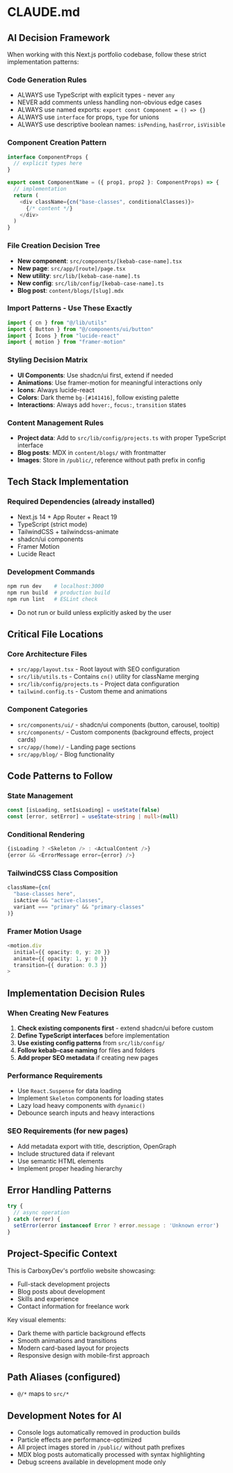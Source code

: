 # CLAUDE.md

## AI Decision Framework

When working with this Next.js portfolio codebase, follow these strict implementation patterns:

### Code Generation Rules
- ALWAYS use TypeScript with explicit types - never `any`
- NEVER add comments unless handling non-obvious edge cases
- ALWAYS use named exports: `export const Component = () => {}`
- ALWAYS use `interface` for props, `type` for unions
- ALWAYS use descriptive boolean names: `isPending`, `hasError`, `isVisible`

### Component Creation Pattern
```typescript
interface ComponentProps {
  // explicit types here
}

export const ComponentName = ({ prop1, prop2 }: ComponentProps) => {
  // implementation
  return (
    <div className={cn("base-classes", conditionalClasses)}>
      {/* content */}
    </div>
  )
}
```

### File Creation Decision Tree
- **New component**: `src/components/[kebab-case-name].tsx`
- **New page**: `src/app/[route]/page.tsx`
- **New utility**: `src/lib/[kebab-case-name].ts`
- **New config**: `src/lib/config/[kebab-case-name].ts`
- **Blog post**: `content/blogs/[slug].mdx`

### Import Patterns - Use These Exactly
```typescript
import { cn } from "@/lib/utils"
import { Button } from "@/components/ui/button"
import { Icons } from "lucide-react"
import { motion } from "framer-motion"
```

### Styling Decision Matrix
- **UI Components**: Use shadcn/ui first, extend if needed
- **Animations**: Use framer-motion for meaningful interactions only
- **Icons**: Always lucide-react
- **Colors**: Dark theme `bg-[#141416]`, follow existing palette
- **Interactions**: Always add `hover:`, `focus:`, `transition` states

### Content Management Rules
- **Project data**: Add to `src/lib/config/projects.ts` with proper TypeScript interface
- **Blog posts**: MDX in `content/blogs/` with frontmatter
- **Images**: Store in `/public/`, reference without path prefix in config

## Tech Stack Implementation

### Required Dependencies (already installed)
- Next.js 14 + App Router + React 19
- TypeScript (strict mode)
- TailwindCSS + tailwindcss-animate
- shadcn/ui components
- Framer Motion
- Lucide React

### Development Commands
```bash
npm run dev    # localhost:3000
npm run build  # production build
npm run lint   # ESLint check
```


- Do not run or build unless explicitly asked by the user

## Critical File Locations

### Core Architecture Files
- `src/app/layout.tsx` - Root layout with SEO configuration
- `src/lib/utils.ts` - Contains `cn()` utility for className merging
- `src/lib/config/projects.ts` - Project data configuration
- `tailwind.config.ts` - Custom theme and animations

### Component Categories
- `src/components/ui/` - shadcn/ui components (button, carousel, tooltip)
- `src/components/` - Custom components (background effects, project cards)
- `src/app/(home)/` - Landing page sections
- `src/app/blog/` - Blog functionality

## Code Patterns to Follow

### State Management
```typescript
const [isLoading, setIsLoading] = useState(false)
const [error, setError] = useState<string | null>(null)
```

### Conditional Rendering
```typescript
{isLoading ? <Skeleton /> : <ActualContent />}
{error && <ErrorMessage error={error} />}
```

### TailwindCSS Class Composition
```typescript
className={cn(
  "base-classes here",
  isActive && "active-classes",
  variant === "primary" && "primary-classes"
)}
```

### Framer Motion Usage
```typescript
<motion.div
  initial={{ opacity: 0, y: 20 }}
  animate={{ opacity: 1, y: 0 }}
  transition={{ duration: 0.3 }}
>
```

## Implementation Decision Rules

### When Creating New Features
1. **Check existing components first** - extend shadcn/ui before custom
2. **Define TypeScript interfaces** before implementation
3. **Use existing config patterns** from `src/lib/config/`
4. **Follow kebab-case naming** for files and folders
5. **Add proper SEO metadata** if creating new pages

### Performance Requirements
- Use `React.Suspense` for data loading
- Implement `Skeleton` components for loading states
- Lazy load heavy components with `dynamic()`
- Debounce search inputs and heavy interactions

### SEO Requirements (for new pages)
- Add metadata export with title, description, OpenGraph
- Include structured data if relevant
- Use semantic HTML elements
- Implement proper heading hierarchy

## Error Handling Patterns
```typescript
try {
  // async operation
} catch (error) {
  setError(error instanceof Error ? error.message : 'Unknown error')
}
```

## Project-Specific Context

This is CarboxyDev's portfolio website showcasing:
- Full-stack development projects
- Blog posts about development
- Skills and experience
- Contact information for freelance work

Key visual elements:
- Dark theme with particle background effects
- Smooth animations and transitions
- Modern card-based layout for projects
- Responsive design with mobile-first approach

## Path Aliases (configured)
- `@/*` maps to `src/*`

## Development Notes for AI
- Console logs automatically removed in production builds
- Particle effects are performance-optimized
- All project images stored in `/public/` without path prefixes
- MDX blog posts automatically processed with syntax highlighting
- Debug screens available in development mode only
